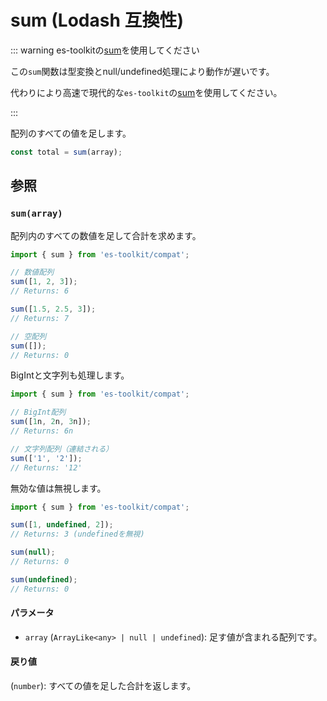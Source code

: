 # sum (Lodash 互換性)

::: warning es-toolkitの[sum](../../math/sum.md)を使用してください

この`sum`関数は型変換とnull/undefined処理により動作が遅いです。

代わりにより高速で現代的な`es-toolkit`の[sum](../../math/sum.md)を使用してください。

:::

配列のすべての値を足します。

```typescript
const total = sum(array);
```

## 参照

### `sum(array)`

配列内のすべての数値を足して合計を求めます。

```typescript
import { sum } from 'es-toolkit/compat';

// 数値配列
sum([1, 2, 3]);
// Returns: 6

sum([1.5, 2.5, 3]);
// Returns: 7

// 空配列
sum([]);
// Returns: 0
```

BigIntと文字列も処理します。

```typescript
import { sum } from 'es-toolkit/compat';

// BigInt配列
sum([1n, 2n, 3n]);
// Returns: 6n

// 文字列配列（連結される）
sum(['1', '2']);
// Returns: '12'
```

無効な値は無視します。

```typescript
import { sum } from 'es-toolkit/compat';

sum([1, undefined, 2]);
// Returns: 3 (undefinedを無視)

sum(null);
// Returns: 0

sum(undefined);
// Returns: 0
```

#### パラメータ

- `array` (`ArrayLike<any> | null | undefined`): 足す値が含まれる配列です。

#### 戻り値

(`number`): すべての値を足した合計を返します。
